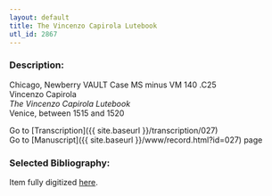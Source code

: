 ```yaml
---
layout: default
title: The Vincenzo Capirola Lutebook
utl_id: 2867
---
```


###  Description:

Chicago, Newberry VAULT Case MS minus VM 140 .C25<br>
Vincenzo Capirola<br>
_The Vincenzo Capirola Lutebook_<br>
Venice, between 1515 and 1520

Go to [Transcription]({{ site.baseurl }}/transcription/027)<br>
Go to [Manuscript]({{ site.baseurl }}/www/record.html?id=027) page 

###  Selected Bibliography:

Item fully digitized [here](http://collections.carli.illinois.edu/cdm/ref/collection/nby_music/id/1167).


